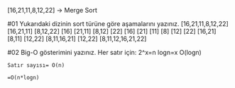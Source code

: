 [16,21,11,8,12,22] -> Merge Sort

#01 Yukarıdaki dizinin sort türüne göre aşamalarını yazınız.
    [16,21,11,8,12,22]
    [16,21,11] [8,12,22] 
    [16] [21,11] [8,12] [22]
    [16] [21] [11] [8] [12] [22]
    [16,21] [8,11] [12,22]
    [8,11,16,21] [12,22]
    [8,11,12,16,21,22]

#02 Big-O gösterimini yazınız.
    Her satır için:
    2^x=n
    logn=x
    O(logn)
    
    Satır sayısı= O(n)
    
    =O(n*logn)

